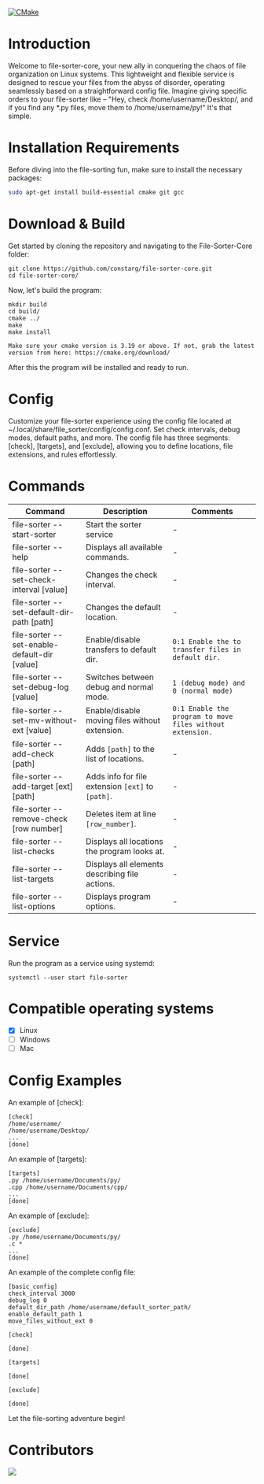 [![CMake](https://github.com/constarg/File-Sorter-Core/actions/workflows/File-Sorter-Core%20Build.yml/badge.svg?branch=main)](https://github.com/constarg/File-Sorter-Core/actions/workflows/File-Sorter-Core%20Build.yml)


# Introduction

Welcome to file-sorter-core, your new ally in conquering the chaos of file organization on Linux systems. This lightweight and flexible service is designed to rescue your files from the abyss of disorder, operating seamlessly based on a straightforward config file. Imagine giving specific orders to your file-sorter like – "Hey, check /home/username/Desktop/, and if you find any *.py files, move them to /home/username/py!" It's that simple.

# Installation Requirements

Before diving into the file-sorting fun, make sure to install the necessary packages:

```bash
sudo apt-get install build-essential cmake git gcc
```

# Download & Build

Get started by cloning the repository and navigating to the File-Sorter-Core folder:
```
git clone https://github.com/constarg/file-sorter-core.git
cd file-sorter-core/
```
Now, let's build the program:

```
mkdir build
cd build/
cmake ../
make
make install
```

`
Make sure your cmake version is 3.19 or above. If not, grab the latest version from here: https://cmake.org/download/
`

After this the program will be installed and ready to run.

# Config
Customize your file-sorter experience using the config file located at ~/.local/share/file_sorter/config/config.conf. Set check intervals, debug modes, default paths, and more. The config file has three segments: [check], [targets], and [exclude], allowing you to define locations, file extensions, and rules effortlessly.

# Commands
Command                              | Description                                     | Comments
--------------------------------------|-------------------------------------------------|---------
file-sorter --start-sorter           | Start the sorter service                        | -
file-sorter --help                   | Displays all available commands.                | -
file-sorter --set-check-interval [value] | Changes the check interval.                  | -
file-sorter --set-default-dir-path [path] | Changes the default location.               | -
file-sorter --set-enable-default-dir [value] | Enable/disable transfers to default dir. | `0:1 Enable the to transfer files in default dir.`
file-sorter --set-debug-log [value]  | Switches between debug and normal mode.         | `1 (debug mode) and 0 (normal mode)`
file-sorter --set-mv-without-ext [value] | Enable/disable moving files without extension. | `0:1 Enable the program to move files without extension.`
file-sorter --add-check [path]        | Adds `[path]` to the list of locations.        | -
file-sorter --add-target [ext] [path] | Adds info for file extension `[ext]` to `[path]`. | -
file-sorter --remove-check [row number] | Deletes item at line `[row_number]`.         | -
file-sorter --list-checks             | Displays all locations the program looks at.    | -
file-sorter --list-targets            | Displays all elements describing file actions. | -
file-sorter --list-options            | Displays program options.                      | -

# Service
Run the program as a service using systemd:
```
systemctl --user start file-sorter
```

# Compatible operating systems

- [X] Linux
- [ ] Windows
- [ ] Mac

# Config Examples
An example of [check]:
```
[check]
/home/username/
/home/username/Desktop/
...
[done]
```

An example of [targets]:
```
[targets]
.py /home/username/Documents/py/
.cpp /home/username/Documents/cpp/
...
[done]
```

An example of [exclude]:
```
[exclude]
.py /home/username/Documents/py/
.c *
...
[done]
```

An example of the complete config file:
```
[basic_config]
check_interval 3000
debug_log 0
default_dir_path /home/username/default_sorter_path/
enable_default_path 1
move_files_without_ext 0

[check]

[done]

[targets]

[done]

[exclude]

[done]
```
Let the file-sorting adventure begin!

# Contributors

<a href="https://github.com/constarg/file-sorter-core/graphs/contributors">
  <img src="https://contrib.rocks/image?repo=constarg/file-sorter-core" />
</a>
